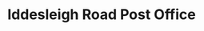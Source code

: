 ---
title: "Iddesleigh Road Post Office"
url: /bedford/iddesleigh-road-post-office/
shop: Lebensmittel
---